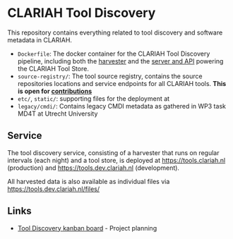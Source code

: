 # CLARIAH Tool Discovery

This repository contains everything related to tool discovery and software metadata in CLARIAH.
* `Dockerfile`:  The docker container for the CLARIAH Tool Discovery pipeline, including both the
    [harvester](https://github.com/proycon/codemeta-harvester) and the [server and
    API](https://github.com/proycon/codemeta-server) powering the CLARIAH Tool Store.
* `source-registry/`: The tool source registry, contains the source repositories locations and service endpoints for all
    CLARIAH tools. **This is open for [contributions](CONTRIBUTING.md)**
* ``etc/``, ``static/``: supporting files for the deployment at
* ``legacy/cmdi/``: Contains legacy CMDI metadata as gathered in WP3 task MD4T at Utrecht University

## Service

The tool discovery service, consisting of a harvester that runs on regular intervals (each night) and a tool store,
is deployed at https://tools.clariah.nl (production) and https://tools.dev.clariah.nl (development).

All harvested data is also available as individual files via https://tools.dev.clariah.nl/files/
 
## Links

* [Tool Discovery kanban board](https://github.com/orgs/CLARIAH/projects/1) - Project planning

